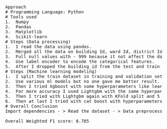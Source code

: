 <pre>
Approach
# Programming Language: Python
# Tools used
1.	Numpy
2.	Pandas 
3.	Matplotlib
4.	Scikit-learn
# Steps (Data processing) 
1.	I read the data using pandas. 
2.	Merged all the data on building Id, ward Id, district Id, vdcmun Id (left join) 
3.	Full null values with - 999 because it not affect the dataset and also not show any null values present. 
4.	Use label encoder to encode the categorical features. 
5.	After I dropped the building_id from the test and train dataset because there is no need of that. 
# Steps (Machine learning modeling) 
1.	I split the train dataset in training and validation set. 
2.	Use various ml models but no one gave me better result. 
3.	Then I tried Xgboost with some hyperparameters like learning rate, max depth, Subsample, objective, loss function, etc. When I train the model, it took time but gave me better result than the previous models I used. 
4.	For more accuracy I used Lightgbm with the same hyperparameters but there is no improvement in result. 
5.	Then I tried with Lightgbm again with KFold split and 5 CV but again it also not give result with significant improvement. 
6.	Then at last I tried with cat boost with hyperparameters learning rate, max depth, objective. Then it gives the better result than the previous one. 
# Overall Conclusion 
Import dependencies - > Read the dataset - > Data preprocessing - > Splitting dataset in training and validation set - > Apply Cat boost ml model - > Result 

Overall Weighted F1 score: 0.785
</pre>

